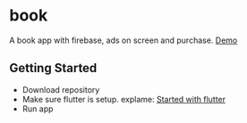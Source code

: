 # book

A book app with firebase, ads on screen and purchase. [Demo](https://play.google.com/store/apps/details?id=com.snowboxs.lstg_cua_nguoi_nhat)

## Getting Started

- Download repository
- Make sure flutter is setup. explame: [Started with flutter](https://flutter.dev/docs/get-started/install)
- Run app
